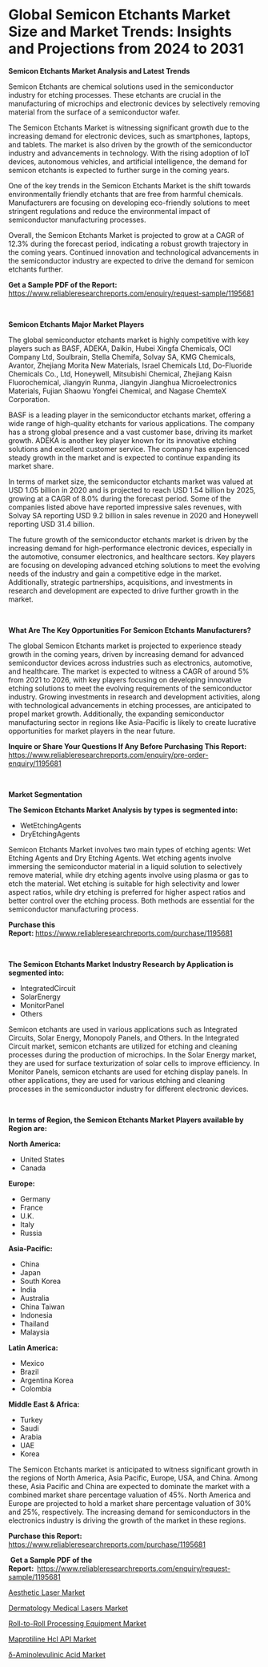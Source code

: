<p><h1>Global Semicon Etchants Market Size and Market Trends: Insights and Projections from 2024 to 2031</h1></p><p><strong>Semicon Etchants Market Analysis and Latest Trends</strong></p>
<p><p>Semicon Etchants are chemical solutions used in the semiconductor industry for etching processes. These etchants are crucial in the manufacturing of microchips and electronic devices by selectively removing material from the surface of a semiconductor wafer.</p><p>The Semicon Etchants Market is witnessing significant growth due to the increasing demand for electronic devices, such as smartphones, laptops, and tablets. The market is also driven by the growth of the semiconductor industry and advancements in technology. With the rising adoption of IoT devices, autonomous vehicles, and artificial intelligence, the demand for semicon etchants is expected to further surge in the coming years.</p><p>One of the key trends in the Semicon Etchants Market is the shift towards environmentally friendly etchants that are free from harmful chemicals. Manufacturers are focusing on developing eco-friendly solutions to meet stringent regulations and reduce the environmental impact of semiconductor manufacturing processes.</p><p>Overall, the Semicon Etchants Market is projected to grow at a CAGR of 12.3% during the forecast period, indicating a robust growth trajectory in the coming years. Continued innovation and technological advancements in the semiconductor industry are expected to drive the demand for semicon etchants further.</p></p>
<p><strong>Get a Sample PDF of the Report:&nbsp;</strong> <a href="https://www.reliableresearchreports.com/enquiry/request-sample/1195681">https://www.reliableresearchreports.com/enquiry/request-sample/1195681</a></p>
<p>&nbsp;</p>
<p><strong>Semicon Etchants Major Market Players</strong></p>
<p><p>The global semiconductor etchants market is highly competitive with key players such as BASF, ADEKA, Daikin, Hubei Xingfa Chemicals, OCI Company Ltd, Soulbrain, Stella Chemifa, Solvay SA, KMG Chemicals, Avantor, Zhejiang Morita New Materials, Israel Chemicals Ltd, Do-Fluoride Chemicals Co., Ltd, Honeywell, Mitsubishi Chemical, Zhejiang Kaisn Fluorochemical, Jiangyin Runma, Jiangyin Jianghua Microelectronics Materials, Fujian Shaowu Yongfei Chemical, and Nagase ChemteX Corporation.</p><p>BASF is a leading player in the semiconductor etchants market, offering a wide range of high-quality etchants for various applications. The company has a strong global presence and a vast customer base, driving its market growth. ADEKA is another key player known for its innovative etching solutions and excellent customer service. The company has experienced steady growth in the market and is expected to continue expanding its market share.</p><p>In terms of market size, the semiconductor etchants market was valued at USD 1.05 billion in 2020 and is projected to reach USD 1.54 billion by 2025, growing at a CAGR of 8.0% during the forecast period. Some of the companies listed above have reported impressive sales revenues, with Solvay SA reporting USD 9.2 billion in sales revenue in 2020 and Honeywell reporting USD 31.4 billion.</p><p>The future growth of the semiconductor etchants market is driven by the increasing demand for high-performance electronic devices, especially in the automotive, consumer electronics, and healthcare sectors. Key players are focusing on developing advanced etching solutions to meet the evolving needs of the industry and gain a competitive edge in the market. Additionally, strategic partnerships, acquisitions, and investments in research and development are expected to drive further growth in the market.</p></p>
<p>&nbsp;</p>
<p><strong>What Are The Key Opportunities For Semicon Etchants Manufacturers?</strong></p>
<p><p>The global Semicon Etchants market is projected to experience steady growth in the coming years, driven by increasing demand for advanced semiconductor devices across industries such as electronics, automotive, and healthcare. The market is expected to witness a CAGR of around 5% from 2021 to 2026, with key players focusing on developing innovative etching solutions to meet the evolving requirements of the semiconductor industry. Growing investments in research and development activities, along with technological advancements in etching processes, are anticipated to propel market growth. Additionally, the expanding semiconductor manufacturing sector in regions like Asia-Pacific is likely to create lucrative opportunities for market players in the near future.</p></p>
<p><strong>Inquire or Share Your Questions If Any Before Purchasing This Report:</strong> <a href="https://www.reliableresearchreports.com/enquiry/pre-order-enquiry/1195681">https://www.reliableresearchreports.com/enquiry/pre-order-enquiry/1195681</a></p>
<p>&nbsp;</p>
<p><strong>Market Segmentation</strong></p>
<p><strong>The Semicon Etchants Market Analysis by types is segmented into:</strong></p>
<p><ul><li>WetEtchingAgents</li><li>DryEtchingAgents</li></ul></p>
<p><p>Semicon Etchants Market involves two main types of etching agents: Wet Etching Agents and Dry Etching Agents. Wet etching agents involve immersing the semiconductor material in a liquid solution to selectively remove material, while dry etching agents involve using plasma or gas to etch the material. Wet etching is suitable for high selectivity and lower aspect ratios, while dry etching is preferred for higher aspect ratios and better control over the etching process. Both methods are essential for the semiconductor manufacturing process.</p></p>
<p><strong>Purchase this Report:&nbsp;</strong><a href="https://www.reliableresearchreports.com/purchase/1195681">https://www.reliableresearchreports.com/purchase/1195681</a></p>
<p>&nbsp;</p>
<p><strong>The Semicon Etchants Market Industry Research by Application is segmented into:</strong></p>
<p><ul><li>IntegratedCircuit</li><li>SolarEnergy</li><li>MonitorPanel</li><li>Others</li></ul></p>
<p><p>Semicon etchants are used in various applications such as Integrated Circuits, Solar Energy, Monopoly Panels, and Others. In the Integrated Circuit market, semicon etchants are utilized for etching and cleaning processes during the production of microchips. In the Solar Energy market, they are used for surface texturization of solar cells to improve efficiency. In Monitor Panels, semicon etchants are used for etching display panels. In other applications, they are used for various etching and cleaning processes in the semiconductor industry for different electronic devices.</p></p>
<p>&nbsp;</p>
<p><strong>In terms of Region, the Semicon Etchants Market Players available by Region are:</strong></p>
<p>
    <p> <strong> North America: </strong>
        <ul>
            <li>United States</li>
            <li>Canada</li>
        </ul>
        </p> 
    <p> <strong> Europe: </strong>
        <ul>
            <li>Germany</li>
            <li>France</li>
            <li>U.K.</li>
            <li>Italy</li>
            <li>Russia</li>
        </ul>
        </p> 
    <p> <strong> Asia-Pacific: </strong>
        <ul>
            <li>China</li>
            <li>Japan</li>
            <li>South Korea</li>
            <li>India</li>
            <li>Australia</li>
            <li>China Taiwan</li>
            <li>Indonesia</li>
            <li>Thailand</li>
            <li>Malaysia</li>
        </ul>
        </p> 
    <p> <strong> Latin America: </strong>
        <ul>
            <li>Mexico</li>
            <li>Brazil</li>
            <li>Argentina Korea</li>
            <li>Colombia</li>
        </ul>
        </p> 
    <p> <strong> Middle East & Africa: </strong>
        <ul>
            <li>Turkey</li>
            <li>Saudi</li>
            <li>Arabia</li>
            <li>UAE</li>
            <li>Korea</li>
        </ul>
    </p>
    </p>
<p><p>The Semicon Etchants market is anticipated to witness significant growth in the regions of North America, Asia Pacific, Europe, USA, and China. Among these, Asia Pacific and China are expected to dominate the market with a combined market share percentage valuation of 45%. North America and Europe are projected to hold a market share percentage valuation of 30% and 25%, respectively. The increasing demand for semiconductors in the electronics industry is driving the growth of the market in these regions.</p></p>
<p><strong>Purchase this Report: </strong><a href="https://www.reliableresearchreports.com/purchase/1195681">https://www.reliableresearchreports.com/purchase/1195681</a></p>
<p>&nbsp;<strong>Get a Sample PDF of the Report:&nbsp;&nbsp;</strong><a href="https://www.reliableresearchreports.com/enquiry/request-sample/1195681">https://www.reliableresearchreports.com/enquiry/request-sample/1195681</a></p>
<p><strong></strong></p>
<p><p><a href="https://issuu.com/reportprime-2/docs/aesthetic-laser-market-size-2030.pptx">Aesthetic Laser Market</a></p><p><a href="https://issuu.com/reportprime-2/docs/dermatology-medical-lasers-market-size-2030.pptx">Dermatology Medical Lasers Market</a></p><p><a href="https://medium.com/@katlynbauch/roll-to-roll-processing-equipment-market-competitive-analysis-market-trends-and-forecast-to-2031-d27769831015">Roll-to-Roll Processing Equipment Market</a></p><p><a href="https://github.com/ashepherd82/Market-Research-Report-List-3/blob/main/maprotiline-hcl-api-market.md">Maprotiline Hcl API Market</a></p><p><a href="https://github.com/irfadac/Market-Research-Report-List-1/blob/main/d-aminolevulinic-acid-market.md">δ-Aminolevulinic Acid Market</a></p></p>